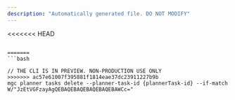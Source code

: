 ```yaml
---
description: "Automatically generated file. DO NOT MODIFY"
---
```


<<<<<<< HEAD
```cli

=======
```bash

// THE CLI IS IN PREVIEW. NON-PRODUCTION USE ONLY
>>>>>>> ac57e61007f395881f1814eae37dc23911227b9b
mgc planner tasks delete --planner-task-id {plannerTask-id} --if-match W/"JzEtVGFzayAgQEBAQEBAQEBAQEBAQEBAWCc="

```